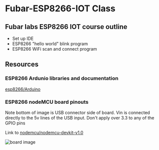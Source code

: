 # **Fubar-ESP8266-IOT Class**
## Fubar labs ESP8266 IOT course outline
- Set up IDE
- ESP8266 "hello world" blink program
- ESP8266 WiFi scan and connect program

## Resources

### ESP8266 Ardunio libraries and documentation

[esp8266/Arduino](https://github.com/esp8266/Arduino)

### ESP8266 nodeMCU board pinouts

Note bottom of image is USB connector side of board.  Vin is connected directly to the 5v lines of the USB input. Don't apply over 3.3 to any of the GPIO pins

Link to [nodemcu/nodemcu-devkit-v1.0](https://github.com/nodemcu/nodemcu-devkit-v1.0)

![board image](https://raw.githubusercontent.com/nodemcu/nodemcu-devkit-v1.0/master/Documents/NODEMCU_DEVKIT_V1.0_PINMAP.png)

